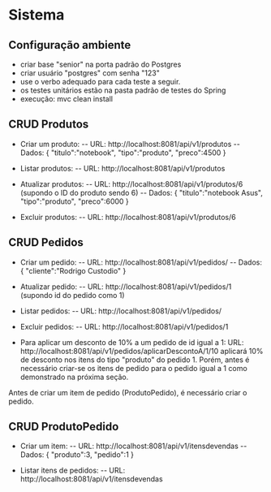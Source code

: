 # Sistema

## Configuração ambiente

- criar base "senior" na porta padrão do Postgres
- criar usuário "postgres" com senha "123"
- use o verbo adequado para cada teste a seguir.
- os testes unitários estão na pasta padrão de testes do Spring
- execução:
mvc clean install

## CRUD Produtos

- Criar um produto: 
-- URL: http://localhost:8081/api/v1/produtos
-- Dados:
{
  "titulo":"notebook",
  "tipo":"produto",
  "preco":4500
}

- Listar produtos:
-- URL: http://localhost:8081/api/v1/produtos

- Atualizar produtos:
-- URL: http://localhost:8081/api/v1/produtos/6  (supondo o ID do produto sendo 6)
-- Dados:
{
	"titulo":"notebook Asus",
  "tipo":"produto",
  "preco":6000
}

- Excluir produtos:
-- URL: http://localhost:8081/api/v1/produtos/6


## CRUD Pedidos

- Criar um pedido:
-- URL: http://localhost:8081/api/v1/pedidos/
-- Dados:
{
	"cliente":"Rodrigo Custodio"
}

- Atualizar pedido:
-- URL: http://localhost:8081/api/v1/pedidos/1  (supondo id do pedido como 1)

- Listar pedidos:
-- URL: http://localhost:8081/api/v1/pedidos/

- Excluir pedidos:
-- URL: http://localhost:8081/api/v1/pedidos/1

- Para aplicar um desconto de 10% a um pedido de id igual a 1:
URL: http://localhost:8081/api/v1/pedidos/aplicarDescontoA/1/10
aplicará 10% de desconto nos itens do tipo "produto" do pedido 1. Porém, antes é necessário criar-se os itens de pedido para o pedido igual a 1 como demonstrado na próxima seção.

Antes de criar um item de pedido (ProdutoPedido), é necessário criar o pedido.

## CRUD ProdutoPedido

- Criar um item:
-- URL: http://localhost:8081/api/v1/itensdevendas
-- Dados:
{
	"produto":3,
	"pedido":1
}

- Listar itens de pedidos:
-- URL: http://localhost:8081/api/v1/itensdevendas

